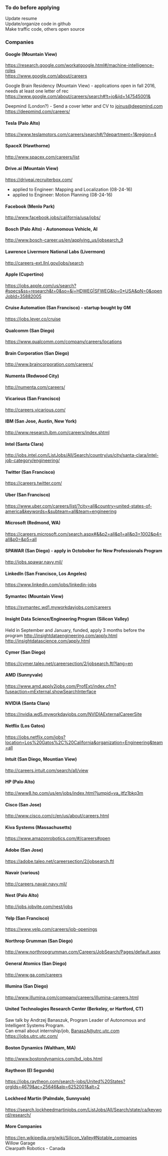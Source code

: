 ### To do before applying
Update resume  
Update/organize code in github  
Make traffic code, others open source  

### Companies

#### Google (Mountain View)
https://research.google.com/workatgoogle.html#/machine-intelligence-roles  
https://www.google.com/about/careers

Google Brain Residency (Mountain View) - applications open in fall 2016, needs at least one letter of rec  
https://www.google.com/about/careers/search#!t=jo&jid=147545001&  

Deepmind (London?) - Send a cover letter and CV to joinus@deepmind.com  
https://deepmind.com/careers/

#### Tesla (Palo Alto)
https://www.teslamotors.com/careers/search#/?department=1&region=4

#### SpaceX (Hawthorne)
http://www.spacex.com/careers/list

#### Drive.ai (Mountain View)
https://driveai.recruiterbox.com/
- applied to Engineer: Mapping and Localization (08-24-16)
- applied to Engineer: Motion Planning (08-24-16)

#### Facebook (Menlo Park)
http://www.facebook.jobs/california/usa/jobs/

#### Bosch (Palo Alto) - Autonomous Vehicle, AI
http://www.bosch-career.us/en/applying_us/jobsearch_9

#### Lawrence Livermore National Labs (Livermore)
http://careers-ext.llnl.gov/jobs/search

#### Apple (Cupertino)
https://jobs.apple.com/us/search?#specs&ss=research&t=0&so=&j=HDWEG|SFWEG&lo=0*USA&pN=0&openJobId=35882005

#### Cruise Automation (San Francisco) - startup bought by GM
https://jobs.lever.co/cruise

#### Qualcomm (San Diego)
https://www.qualcomm.com/company/careers/locations

#### Brain Corporation (San Diego)
http://www.braincorporation.com/careers/

#### Numenta (Redwood City)
http://numenta.com/careers/

#### Vicarious (San Francisco)
http://careers.vicarious.com/

#### IBM (San Jose, Austin, New York)
http://www.research.ibm.com/careers/index.shtml

#### Intel (Santa Clara)
http://jobs.intel.com/ListJobs/All/Search/country/us/city/santa-clara/intel-job-category/engineering/

#### Twitter (San Francisco)
https://careers.twitter.com/

#### Uber (San Francisco)
https://www.uber.com/careers/list/?city=all&country=united-states-of-america&keywords=&subteam=all&team=engineering

#### Microsoft (Redmond, WA)
https://careers.microsoft.com/search.aspx#&&p2=all&p1=all&p3=1002&p4=all&p0=&p5=all

#### SPAWAR (San Diego) - apply in Octobober for New Professionals Program
http://jobs.spawar.navy.mil/

#### LinkedIn (San Francisco, Los Angeles)
https://www.linkedin.com/jobs/linkedin-jobs

#### Symantec (Mountain View)
https://symantec.wd1.myworkdayjobs.com/careers

#### Insight Data Science/Engineering Program (Silicon Valley) 
Held in September and January, funded, apply 3 months before the program
http://insightdataengineering.com/apply.html
http://insightdatascience.com/apply.html

#### Cymer (San Diego)
https://cymer.taleo.net/careersection/2/jobsearch.ftl?lang=en

#### AMD (Sunnyvale)
https://www.amd.apply2jobs.com/ProfExt/index.cfm?fuseaction=mExternal.showSearchInterface

#### NVIDIA (Santa Clara)
https://nvidia.wd5.myworkdayjobs.com/NVIDIAExternalCareerSite

#### Netflix (Los Gatos)
https://jobs.netflix.com/jobs?location=Los%20Gatos%2C%20California&organization=Engineering&team=all

#### Intuit (San Diego, Mountian View)
http://careers.intuit.com/search/all/view

#### HP (Palo Alto)
http://www8.hp.com/us/en/jobs/index.html?jumpid=va_jtfz1bkq3m

#### Cisco (San Jose)
http://www.cisco.com/c/en/us/about/careers.html

#### Kiva Systems (Massachusetts)
https://www.amazonrobotics.com/#/careers#open

#### Adobe (San Jose)
https://adobe.taleo.net/careersection/2/jobsearch.ftl

#### Navair (various)
http://careers.navair.navy.mil/

#### Nest (Palo Alto)
http://jobs.jobvite.com/nest/jobs

#### Yelp (San Francisco)
https://www.yelp.com/careers/job-openings

#### Northrop Grumman (San Diego)
http://www.northropgrumman.com/Careers/JobSearch/Pages/default.aspx

#### General Atomics (San Diego)
http://www.ga.com/careers

#### Illumina (San Diego)
http://www.illumina.com/company/careers/illumina-careers.html

#### United Technologies Research Center (Berkeley, or Hartford, CT)
Saw talk by Andrzej Banaszuk, Program Leader of Autonomous and Intelligent Systems Program.  
Can email about internship/job, BanaszA@utrc.utc.com  
https://jobs.utrc.utc.com/

#### Boston Dynamics (Waltham, MA)
http://www.bostondynamics.com/bd_jobs.html

#### Raytheon (El Segundo)
https://jobs.raytheon.com/search-jobs/United%20States?orgIds=4679&ac=25646&alp=6252001&alt=2

#### Lockheed Martin (Palmdale, Sunnyvale)
https://search.lockheedmartinjobs.com/ListJobs/All/Search/state/ca/keyword/research/

#### More Companies
https://en.wikipedia.org/wiki/Silicon_Valley#Notable_companies  
Willow Garage  
Clearpath Robotics - Canada
